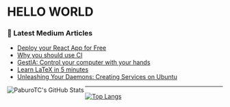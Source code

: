 # HELLO WORLD

### 📕 Latest Medium Articles
<!-- BLOG-POST-LIST:START -->
- [Deploy your React App for Free](https://levelup.gitconnected.com/deploy-your-react-app-for-free-8eb8cb687e1?source=rss-e8354330133------2)
- [Why you should use CI](https://levelup.gitconnected.com/why-you-should-use-ci-df1adc0c5145?source=rss-e8354330133------2)
- [GestIA: Control your computer with your hands](https://medium.com/saturdays-ai/gestia-control-your-computer-with-your-hands-6bd65dba09b6?source=rss-e8354330133------2)
- [Learn LaTeX in 5 minutes](https://medium.com/analytics-vidhya/learn-latex-in-5-minutes-59a0f98ab721?source=rss-e8354330133------2)
- [Unleashing Your Daemons: Creating Services on Ubuntu](https://medium.com/better-programming/unleashing-your-daemons-creating-services-on-ubuntu-731cd933e02e?source=rss-e8354330133------2)
<!-- BLOG-POST-LIST:END -->


<img align="left" alt="PaburoTC's GitHub Stats" src="https://github-readme-stats.vercel.app/api?username=paburotc&show_icons=true&hide_border=true&theme=tokyonight"/>

---

[![Top Langs](https://github-readme-stats.vercel.app/api/top-langs/?username=paburotc&show_icons=true&hide_border=true&theme=tokyonight)](https://github.com/paburotc/github-readme-stats)
